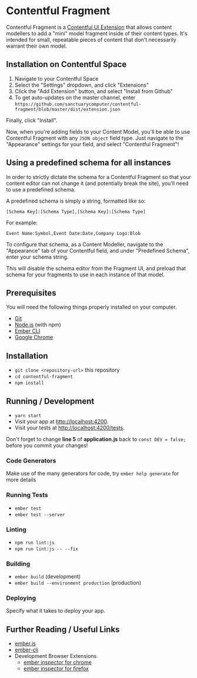 # Contentful Fragment 

Contentful Fragment is a [Contentful UI Extension](https://www.contentful.com/developers/docs/concepts/uiextensions/) that allows content
modellers to add a "mini" model fragment inside of their content types.
It's intended for small, repeatable pieces of content that don't necessarily 
warrant their own model.

## Installation on Contentful Space

1. Navigate to your Contentful Space
2. Select the "Settings" dropdown, and click "Extensions"
3. Click the "Add Extension" button, and select "Install from Github"
4. To get auto-updates on the master channel, enter `https://github.com/sanctuarycomputer/contentful-fragment/blob/master/dist/extension.json`

Finally, click "Install".

Now, when you're adding fields to your Content Model, you'll be able to
use Contentful Fragment with any `JSON object` field type. Just navigate
to the "Appearance" settings for your field, and select "Contentful Fragment"!

## Using a predefined schema for all instances

In order to strictly dictate the schema for a Contentful Fragment so that
your content editor can not change it (and potentially break the site), you'll
need to use a predefined schema.

A predefined schema is simply a string, formatted like so:
```
[Schema Key]:[Schema Type],[Schema Key]:[Schema Type]
```

For example:
```
Event Name:Symbol,Event Date:Date,Company Logo:Blob
```

To configure that schema, as a Content Modeller, navigate to the "Appearance" 
tab of your Contentful field, and under "Predefined Schema", enter your schema 
string.

This will disable the schema editor from the Fragment UI, and preload that 
schema for your fragments to use in each instance of that model.

## Prerequisites

You will need the following things properly installed on your computer.

* [Git](https://git-scm.com/)
* [Node.js](https://nodejs.org/) (with npm)
* [Ember CLI](https://ember-cli.com/)
* [Google Chrome](https://google.com/chrome/)

## Installation

* `git clone <repository-url>` this repository
* `cd contentful-fragment`
* `npm install`

## Running / Development

* `yarn start`
* Visit your app at [http://localhost:4200](http://localhost:4200).
* Visit your tests at [http://localhost:4200/tests](http://localhost:4200/tests).

Don't forget to change **line 5** of **application.js** back to `const DEV = false;` before you commit your changes!

### Code Generators

Make use of the many generators for code, try `ember help generate` for more details

### Running Tests

* `ember test`
* `ember test --server`

### Linting

* `npm run lint:js`
* `npm run lint:js -- --fix`

### Building

* `ember build` (development)
* `ember build --environment production` (production)

### Deploying

Specify what it takes to deploy your app.

## Further Reading / Useful Links

* [ember.js](https://emberjs.com/)
* [ember-cli](https://ember-cli.com/)
* Development Browser Extensions
  * [ember inspector for chrome](https://chrome.google.com/webstore/detail/ember-inspector/bmdblncegkenkacieihfhpjfppoconhi)
  * [ember inspector for firefox](https://addons.mozilla.org/en-US/firefox/addon/ember-inspector/)
